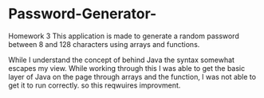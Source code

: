 # Password-Generator-
Homework 3
This application is made to generate a random password between 8 and 128 characters using arrays and functions. 

While I understand the concept of behind Java the syntax somewhat escapes my view. While working through this I was able to get the basic layer of Java on the page through arrays and the function, I was not able to get it to run correctly. so this reqwuires improvment. 

